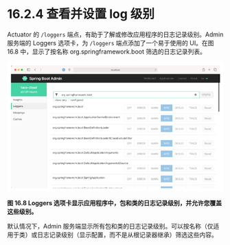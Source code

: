 # 16.2.4 查看并设置 log 级别

Actuator 的 `/loggers` 端点，有助于了解或修改应用程序的日志记录级别。Admin 服务端的 Loggers 选项卡，为 `/loggers` 端点添加了一个易于使用的 UI。在图 16.8 中，显示了按名称 org.springframework.boot 筛选的日志记录列表。

![](../../assets/16.8.png)

**图 16.8 Loggers 选项卡显示应用程序中，包和类的日志记录级别，并允许您覆盖这些级别。** <br/>

默认情况下，Admin 服务端显示所有包和类的日志记录级别。可以按名称（仅适用于类）或日志记录级别（显示配置，而不是从根记录器继承）筛选这些内容。

